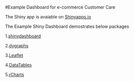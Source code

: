 #Example Dashboard for e-commerce Customer Care

The Shiny app is avaiable on [Shinyapps.io](http://shoaibkhanz.shinyapps.io/e-commerce_CustomerCare_Dashboard)


The Example Shiny Dashboard demostrates below packages


1.[shinydashboard](http://rstudio.github.io/shinydashboard/)

2.[dygraphs](http://rstudio.github.io/dygraphs/)

3.[Leaflet](http://rstudio.github.io/leaflet/)

4.[DataTables](http://rstudio.github.io/DT/)

5.[rCharts](http://rcharts.io/)
